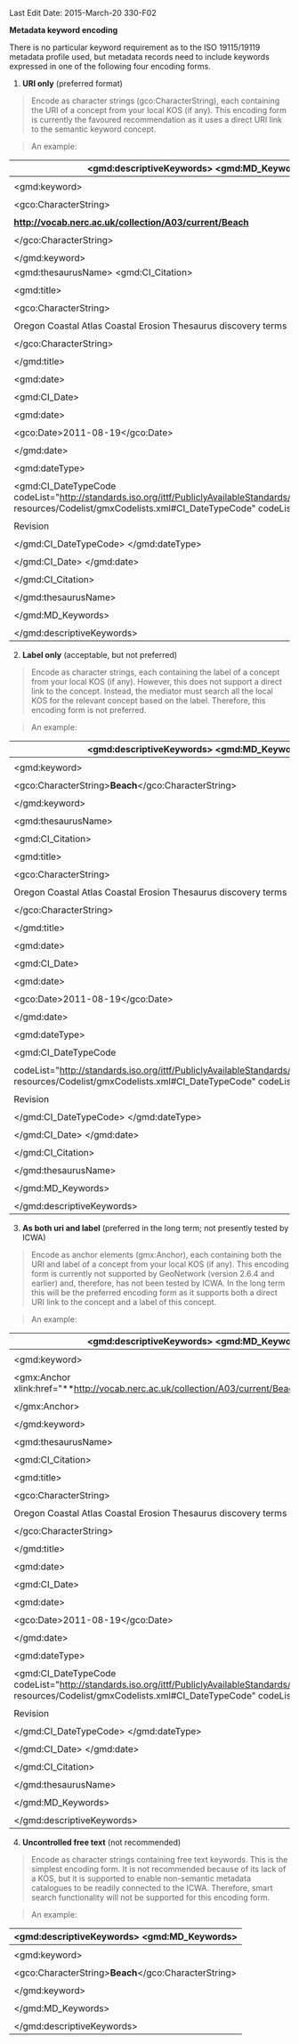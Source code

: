 Last Edit Date: 2015-March-20 330-F02



**Metadata keyword encoding**



There is no particular keyword requirement as to the ISO 19115/19119 metadata profile used, but metadata records need to include keywords expressed in one of the following four encoding forms.



1.  **URI only** (preferred format)



> Encode as character strings (gco:CharacterString), each containing the URI of a concept from your local KOS (if any). This encoding form is currently the favoured recommendation as it uses a direct URI link to the semantic keyword concept.

>

> An example:



| \<gmd:descriptiveKeywords\> \<gmd:MD_Keywords\> |
| ----------------------------------------------- |
|  |
| \<gmd:keyword\> |
|  |
| \<gco:CharacterString\> |
|  |
| **http://vocab.nerc.ac.uk/collection/A03/current/Beach** |
|  |
| \</gco:CharacterString\> |
|  |
| \</gmd:keyword\> |
| \<gmd:thesaurusName\> \<gmd:CI_Citation\> |
|  |
| \<gmd:title\> |
|  |
| \<gco:CharacterString\> |
|  |
| Oregon Coastal Atlas Coastal Erosion Thesaurus discovery terms |
|  |
| \</gco:CharacterString\> |
|  |
| \</gmd:title\> |
|  |
| \<gmd:date\> |
|  |
| \<gmd:CI_Date\> |
|  |
| \<gmd:date\> |
|  |
| \<gco:Date\>2011-08-19\</gco:Date\> |
|  |
| \</gmd:date\> |
|  |
| \<gmd:dateType\> |
|  |
| \<gmd:CI_DateTypeCode codeList=\"http://standards.iso.org/ittf/PubliclyAvailableStandards/ISO_19139_Schemas/ resources/Codelist/gmxCodelists.xml#CI_DateTypeCode\" codeListValue=\"revision\"\> |
|  |
| Revision |
|  |
| \</gmd:CI_DateTypeCode\> \</gmd:dateType\> |
|  |
| \</gmd:CI_Date\> \</gmd:date\> |
|  |
| \</gmd:CI_Citation\> |
|  |
| \</gmd:thesaurusName\> |
|  |
| \</gmd:MD_Keywords\> |
|  |
| \</gmd:descriptiveKeywords\> |


2.  **Label only** (acceptable, but not preferred)



> Encode as character strings, each containing the label of a concept from your local KOS (if any). However, this does not support a direct link to the concept. Instead, the mediator must search all the local KOS for the relevant concept based on the label. Therefore, this encoding form is not preferred.

>

> An example:



| \<gmd:descriptiveKeywords\> \<gmd:MD_Keywords\> |
| ----------------------------------------------- |
|  |
| \<gmd:keyword\> |
|  |
| \<gco:CharacterString\>**Beach**\</gco:CharacterString\> |
|  |
| \</gmd:keyword\> |
|  |
| \<gmd:thesaurusName\> |
|  |
| \<gmd:CI_Citation\> |
|  |
| \<gmd:title\> |
|  |
| \<gco:CharacterString\> |
|  |
| Oregon Coastal Atlas Coastal Erosion Thesaurus discovery terms |
|  |
| \</gco:CharacterString\> |
|  |
| \</gmd:title\> |
|  |
| \<gmd:date\> |
|  |
| \<gmd:CI_Date\> |
|  |
| \<gmd:date\> |
|  |
| \<gco:Date\>2011-08-19\</gco:Date\> |
|  |
| \</gmd:date\> |
|  |
| \<gmd:dateType\> |
|  |
| \<gmd:CI_DateTypeCode |
|  |
| codeList=\"http://standards.iso.org/ittf/PubliclyAvailableStandards/ISO_19139_Schemas/ resources/Codelist/gmxCodelists.xml#CI_DateTypeCode\" codeListValue=\"revision\"\> |
|  |
| Revision |
|  |
| \</gmd:CI_DateTypeCode\> \</gmd:dateType\> |
|  |
| \</gmd:CI_Date\> \</gmd:date\> |
|  |
| \</gmd:CI_Citation\> |
|  |
| \</gmd:thesaurusName\> |
|  |
| \</gmd:MD_Keywords\> |
|  |
| \</gmd:descriptiveKeywords\> |


3.  **As both uri and label** (preferred in the long term; not presently tested by ICWA)



> Encode as anchor elements (gmx:Anchor), each containing both the URI and label of a concept from your local KOS (if any). This encoding form is currently not supported by GeoNetwork (version 2.6.4 and earlier) and, therefore, has not been tested by ICWA. In the long term this will be the preferred encoding form as it supports both a direct URI link to the concept and a label of this concept.

>

> An example:



| \<gmd:descriptiveKeywords\> \<gmd:MD_Keywords\> |
| ----------------------------------------------- |
|  |
| \<gmd:keyword\> |
|  |
| \<gmx:Anchor xlink:href=\"**http://vocab.nerc.ac.uk/collection/A03/current/Beach**\"\> **Beach** |
|  |
| \</gmx:Anchor\> |
|  |
| \</gmd:keyword\> |
|  |
| \<gmd:thesaurusName\> |
|  |
| \<gmd:CI_Citation\> |
|  |
| \<gmd:title\> |
|  |
| \<gco:CharacterString\> |
|  |
| Oregon Coastal Atlas Coastal Erosion Thesaurus discovery terms |
|  |
| \</gco:CharacterString\> |
|  |
| \</gmd:title\> |
|  |
| \<gmd:date\> |
|  |
| \<gmd:CI_Date\> |
|  |
| \<gmd:date\> |
|  |
| \<gco:Date\>2011-08-19\</gco:Date\> |
|  |
| \</gmd:date\> |
|  |
| \<gmd:dateType\> |
|  |
| \<gmd:CI_DateTypeCode codeList=\"http://standards.iso.org/ittf/PubliclyAvailableStandards/ISO_19139_Schemas/ resources/Codelist/gmxCodelists.xml#CI_DateTypeCode\" codeListValue=\"revision\"\> |
|  |
| Revision |
|  |
| \</gmd:CI_DateTypeCode\> \</gmd:dateType\> |
|  |
| \</gmd:CI_Date\> \</gmd:date\> |
|  |
| \</gmd:CI_Citation\> |
|  |
| \</gmd:thesaurusName\> |
|  |
| \</gmd:MD_Keywords\> |
|  |
| \</gmd:descriptiveKeywords\> |


4.  **Uncontrolled free text** (not recommended)



> Encode as character strings containing free text keywords. This is the simplest encoding form. It is not recommended because of its lack of a KOS, but it is supported to enable non-semantic metadata catalogues to be readily connected to the ICWA. Therefore, smart search functionality will not be supported for this encoding form.

>

> An example:



| \<gmd:descriptiveKeywords\> \<gmd:MD_Keywords\> |
| ----------------------------------------------- |
|  |
| \<gmd:keyword\> |
|  |
| \<gco:CharacterString\>**Beach**\</gco:CharacterString\> |
|  |
| \</gmd:keyword\> |
|  |
| \</gmd:MD_Keywords\> |
|  |
| \</gmd:descriptiveKeywords\> |

